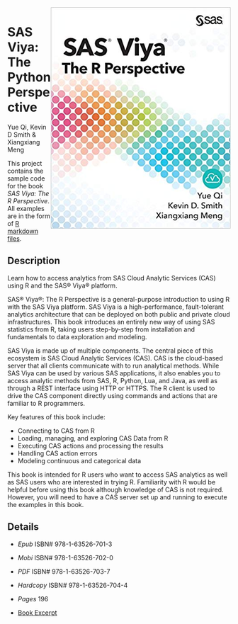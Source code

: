 <img src='cover.jpg' align='right' />

# SAS Viya: The Python Perspective

Yue Qi, Kevin D Smith & Xiangxiang Meng

This project contains the sample code for the book *SAS Viya: The R
Perspective*.  All examples are in the form of
[R markdown files](https://rmarkdown.rstudio.com).

## Description

Learn how to access analytics from SAS Cloud Analytic Services (CAS)
using R and the SAS® Viya® platform.

SAS® Viya®: The R Perspective is a general-purpose introduction to
using R with the SAS Viya platform. SAS Viya is a high-performance,
fault-tolerant analytics architecture that can be deployed on both
public and private cloud infrastructures. This book introduces an
entirely new way of using SAS statistics from R, taking users
step-by-step from installation and fundamentals to data exploration
and modeling.

SAS Viya is made up of multiple components. The central piece of
this ecosystem is SAS Cloud Analytic Services (CAS). CAS is the
cloud-based server that all clients communicate with to run analytical
methods. While SAS Viya can be used by various SAS applications,
it also enables you to access analytic methods from SAS, R, Python,
Lua, and Java, as well as through a REST interface using HTTP or
HTTPS. The R client is used to drive the CAS component directly using
commands and actions that are familiar to R programmers.

Key features of this book include:

* Connecting to CAS from R
* Loading, managing, and exploring CAS Data from R
* Executing CAS actions and processing the results
* Handling CAS action errors
* Modeling continuous and categorical data

This book is intended for R users who want to access SAS analytics as
well as SAS users who are interested in trying R. Familiarity with R
would be helpful before using this book although knowledge of CAS is
not required. However, you will need to have a CAS server set up and
running to execute the examples in this book.

## Details

- *Epub* ISBN# 978-1-63526-701-3
- *Mobi* ISBN# 978-1-63526-702-0
- *PDF* ISBN# 978-1-63526-703-7
- *Hardcopy* ISBN# 978-1-63526-704-4
- *Pages* 196

- [Book Excerpt](https://www.sas.com/storefront/aux/en/spviyar/71833_excerpt.pdf)
